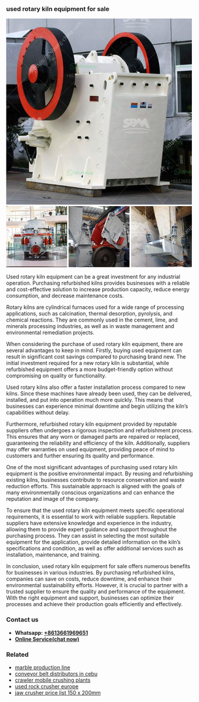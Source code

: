<h3>used rotary kiln equipment for sale</h3><img src='1704791144.jpg' alt=''><p>Used rotary kiln equipment can be a great investment for any industrial operation. Purchasing refurbished kilns provides businesses with a reliable and cost-effective solution to increase production capacity, reduce energy consumption, and decrease maintenance costs.</p><p>Rotary kilns are cylindrical furnaces used for a wide range of processing applications, such as calcination, thermal desorption, pyrolysis, and chemical reactions. They are commonly used in the cement, lime, and minerals processing industries, as well as in waste management and environmental remediation projects.</p><p>When considering the purchase of used rotary kiln equipment, there are several advantages to keep in mind. Firstly, buying used equipment can result in significant cost savings compared to purchasing brand new. The initial investment required for a new rotary kiln is substantial, while refurbished equipment offers a more budget-friendly option without compromising on quality or functionality.</p><p>Used rotary kilns also offer a faster installation process compared to new kilns. Since these machines have already been used, they can be delivered, installed, and put into operation much more quickly. This means that businesses can experience minimal downtime and begin utilizing the kiln’s capabilities without delay.</p><p>Furthermore, refurbished rotary kiln equipment provided by reputable suppliers often undergoes a rigorous inspection and refurbishment process. This ensures that any worn or damaged parts are repaired or replaced, guaranteeing the reliability and efficiency of the kiln. Additionally, suppliers may offer warranties on used equipment, providing peace of mind to customers and further ensuring its quality and performance.</p><p>One of the most significant advantages of purchasing used rotary kiln equipment is the positive environmental impact. By reusing and refurbishing existing kilns, businesses contribute to resource conservation and waste reduction efforts. This sustainable approach is aligned with the goals of many environmentally conscious organizations and can enhance the reputation and image of the company.</p><p>To ensure that the used rotary kiln equipment meets specific operational requirements, it is essential to work with reliable suppliers. Reputable suppliers have extensive knowledge and experience in the industry, allowing them to provide expert guidance and support throughout the purchasing process. They can assist in selecting the most suitable equipment for the application, provide detailed information on the kiln’s specifications and condition, as well as offer additional services such as installation, maintenance, and training.</p><p>In conclusion, used rotary kiln equipment for sale offers numerous benefits for businesses in various industries. By purchasing refurbished kilns, companies can save on costs, reduce downtime, and enhance their environmental sustainability efforts. However, it is crucial to partner with a trusted supplier to ensure the quality and performance of the equipment. With the right equipment and support, businesses can optimize their processes and achieve their production goals efficiently and effectively.</p><h3>Contact us</h3><ul><li><strong>Whatsapp:&nbsp;<a href="https://wa.me/8613661969651">+8613661969651</a></strong></li><li><a href="https://swt.shibang-china.com/?git&amp;zhl&amp;used rotary kiln equipment for sale"><strong>Online Service(chat now)</strong></a></li></ul><h3>Related</h3><ul><li><a href='marble production line.md'>marble production line</a></li><li><a href='conveyor belt distributors in cebu.md'>conveyor belt distributors in cebu</a></li><li><a href='crawler mobile crushing plants.md'>crawler mobile crushing plants</a></li><li><a href='used rock crusher europe.md'>used rock crusher europe</a></li><li><a href='jaw crusher price list 150 x 200mm.md'>jaw crusher price list 150 x 200mm</a></li></ul>